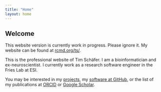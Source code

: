 ```yaml
---
title: "Home"
layout: home
---
```


## Welcome

This website version is currently work in progress. Please ignore it. My website can be found at [rcmd.org/ts/](https://rcmd.org/ts/).

This is the professional website of Tim Schäfer. I am a bioinformatician and ex-neuroscientist. I currently work as a research software engineer in the Fries Lab at ESI.

You may be interested in my [projects](./projects), my [software at GitHub](https://github.com/dfsp-spirit), or the list of my publications at [ORCID](https://orcid.org/0000-0002-3683-8070) or [Google Scholar](https://scholar.google.de/citations?user=VNkzzhgAAAAJ).
